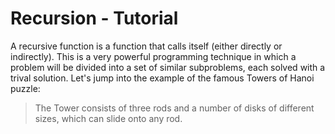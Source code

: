 # Recursion - Tutorial
A recursive function is a function that calls itself (either directly or indirectly).
This is a very powerful programming technique in which a problem will be divided into
a set of similar subproblems, each solved with a trival solution.
Let's jump into the example of the famous Towers of Hanoi puzzle:
> The Tower consists of three rods and a number of disks of different sizes, which can slide onto any rod. 
```

```
